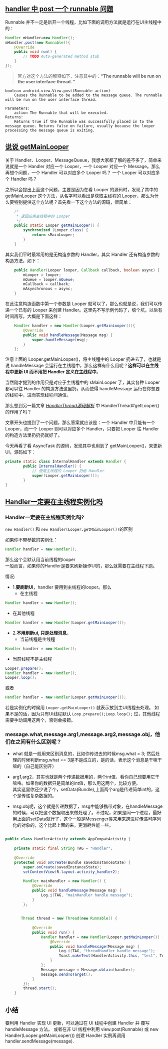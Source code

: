 ## [handler 中 post 一个 runnable 问题](https://dennies211.iteye.com/blog/1172235)

Runnable 并不一定是新开一个线程，比如下面的调用方法就是运行在UI主线程中的： 

```java
Handler mHandler=new Handler(); 
mHandler.post(new Runnable(){ 
    @Override 
    public void run() { 
        // TODO Auto-generated method stub 
    } 
});
```

> 官方对这个方法的解释如下，注意其中的：**“The runnable will be run on the user interface thread. ”** 

```
boolean android.view.View.post(Runnable action) 
    Causes the Runnable to be added to the message queue. The runnable will be run on the user interface thread. 

Parameters: 
    action The Runnable that will be executed. 
Returns: 
    Returns true if the Runnable was successfully placed in to the message queue. Returns false on failure, usually because the looper processing the message queue is exiting. 
```


## [说说 getMainLooper](https://blog.csdn.net/icodeyou/article/details/49556765)

关于 Handler、Looper、MessageQueue，我想大家都了解的差不多了，简单来说就是一个 Handler 对应一个 Looper，一个 Looper 对应一个 Message。那么再想个问题，一个 Handler 可以对应多个 Looper 吗？ 一个 Looper 可以对应多个 Handler 吗？

之所以会提出上面这个问题，主要是因为在看 Looper 的源码时，发现了其中的 getMainLooper 这个方法，从名字可以看出是获取主线程的 Looper，那么为什么要特别提供这个方法呢？首先看一下这个方法的源码，很简单：

```java
    /*
     * 返回应用主线程中的 Looper
     */
    public static Looper getMainLooper() {
        synchronized (Looper.class) {
            return sMainLooper;
        }
    }
```
其实我们平时最常用的是无构造参数的 Handler，其实 Handler 还有构造参数的构造方法，如下：

```java
    public Handler(Looper looper, Callback callback, boolean async) {
        mLooper = looper;
        mQueue = looper.mQueue;
        mCallback = callback;
        mAsynchronous = async;
    }
```

在此注意构造函数中第一个参数是 Looper 就可以了，那么也就是说，我们可以传递一个已有的 Looper 来创建 Handler。这里先不写示例代码了，填个坑，以后有时间再写，大概是下面这样：

```java
    Handler handler = new Handler(Looper.getMainLooper()){
        @Override
        public void handleMessage(Message msg) {
            super.handleMessage(msg);
        }
    };
```

注意上面的 Looper.getMainLooper()，将主线程中的 Looper 扔进去了，也就是说 handleMessage 会运行在主线程中，那么这样有什么用呢？**这样可以在主线程中更新 UI 而不用把 Handler 定义在主线程中**。

当然刚才提到的作用只是对应于主线程中的 sMainLooper 了，其实各种 Looper 都可以往 Handler 的构造方法这里扔，从而使得 handleMessage 运行在你想要的线程中，进而实现线程间通信。

那么想到另一篇文章 *[HandlerThread源码解析](http://icodeyou.com/2015/10/11/2015-10-11-HandlerThread%E6%BA%90%E7%A0%81%E8%A7%A3%E6%9E%90/)* 中 HandlerThread#getLooper() 的作用了吗？

文章开头也提到了一个问题，那么答案就应该是：一个 Handler 中只能有一个 Looper，而一个 Looper 则可以对应多个 Handler，只要把 Looper 往 Handler 的构造方法里扔扔扔就好了。

今天再看了看 AsyncTask 的源码，发现其中也用到了 getMainLooper()，来更新 UI，源码如下：

```java
private static class InternalHandler extends Handler {
        public InternalHandler() {
            // 使用主线程的 Looper 扔给 Handler
            super(Looper.getMainLooper());
        }
}
```

## [Handler一定要在主线程实例化吗](https://blog.csdn.net/thanklife/article/details/17006865)

### Handler一定要在主线程实例化吗?

`new Handler()` 和 `new Handler(Looper.getMainLooper())`的区别

如果你不带参数的实例化：

```java
Handler handler = new Handler();
```
那么这个会默认用当前线程的looper  
一般而言，如果你的Handler是要来刷新操作UI的，那么就需要在主线程下跑。

情况:
- 1.**要刷新UI**，handler 要用到主线程的looper。那么  
  - 在主线程   
```java
Handler handler = new Handler();
``` 
  - 在其他线程 
```java
Handler handler = new Handler(Looper.getMainLooper());
```

- 2.**不用刷新ui, 只是处理消息**。 
   - 当前线程是主线程
```java
Handler handler = new Handler();
```

  - 当前线程不是主线程
```java
Looper.prepare(); 
Handler handler = new Handler();
Looper.loop();
```
或者
```java
Handler handler = new Handler(Looper.getMainLooper());
```
若是实例化的时候用 `Looper.getMainLooper()` 就表示放到主UI线程去处理。
如果不是的话，因为只有UI线程默认 `Loop.prepare();Loop.loop();` 过，其他线程需要手动调用这两个，否则会报错。


### message.what,message.arg1,message.arg2,message.obj，他们在之间有什么区别呢？

- what 就是一般用来区别消息的，比如你传进去的时候msg.what = 3;
然后处理的时候判断msg.what == 3是不是成立的，是的话，表示这个消息是干嘛干嘛的（自己能区别开）

- arg1,arg2，其实也就是两个传递数据用的，两个int值，看你自己想要用它干嘛咯。如果你的数据只是简单的int值，那么用这两个，比较方便。  
其实这里你还少说了个，setData(Bundle),上面两个arg是传递简单int的，这个是传递复杂数据的。

- msg.obj呢，这个就是传递数据了，msg中能够携带对象，在handleMessage的时候，可以把这个数据取出来做处理了。不过呢，如果是同一个进程，最好用上面的setData就行了，这个一般是Messenger类来用来跨进程传递可序列化的对象的，这个比起上面的来，更消耗性能一些。

```java

public class HandlerActivity extends AppCompatActivity {
 
    private static final String TAG = "Handler";
 
    @Override
    protected void onCreate(Bundle savedInstanceState) {
        super.onCreate(savedInstanceState);
        setContentView(R.layout.activity_handler2);
 
        Handler mainHandler = new Handler() {
            @Override
            public void handleMessage(Message msg) {
                Log.i(TAG, "mainHandler handle message");
            }
        };
 
 
       Thread thread = new Thread(new Runnable() {
 
            @Override
            public void run() {
                Handler handler = new Handler(Looper.getMainLooper()) {
                    @Override
                    public void handleMessage(Message msg) {
                        Log.i(TAG, "threadHandler handle message");
                        Toast.makeText(HandlerActivity.this, "test", Toast.LENGTH_SHORT).show();
                    }
                };
                Message message = Message.obtain(handler);
                message.sendToTarget();
            }
        });
        thread.start();
    }
```

## 小结
要利用 Handler 实现 UI 更新，可以通过在 UI 线程中创建 Handler 并 覆写 handleMessage 方法。 或者在非 UI 线程中利用 view.post(Runnable) 或 new Handler(Looper.getMainLooper()) 创建 Handler 实例再调用 handler.sendMessage(message).


